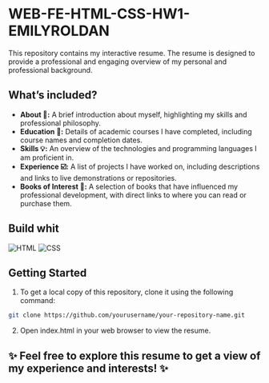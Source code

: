# WEB-FE-HTML-CSS-HW1-EMILYROLDAN

This repository contains my interactive resume. The resume is designed to provide a professional and engaging overview of my personal and professional background.

## What’s included?

- **About 💁:** A brief introduction about myself, highlighting my skills and professional philosophy.
- **Education 🏫:** Details of academic courses I have completed, including course names and completion dates.
- **Skills 💡:** An overview of the technologies and programming languages I am proficient in.
- **Experience ☑️:** A list of projects I have worked on, including descriptions and links to live demonstrations or repositories.
- **Books of Interest 📖:** A selection of books that have influenced my professional development, with direct links to where you can read or purchase them.

## Build whit
![HTML](https://img.shields.io/badge/Html-20232A?style=for-the-badge&logo=html5&logoColor=orange&color=white)
![CSS](https://img.shields.io/badge/CSS-20232A?style=for-the-badge&logo=css3&logoColor=%233899e3&color=white)

## Getting Started

1. To get a local copy of this repository, clone it using the following command:

```bash
git clone https://github.com/yourusername/your-repository-name.git
```
2. Open index.html in your web browser to view the resume.

## ✨ Feel free to explore this resume to get a view of my experience and interests! ✨

